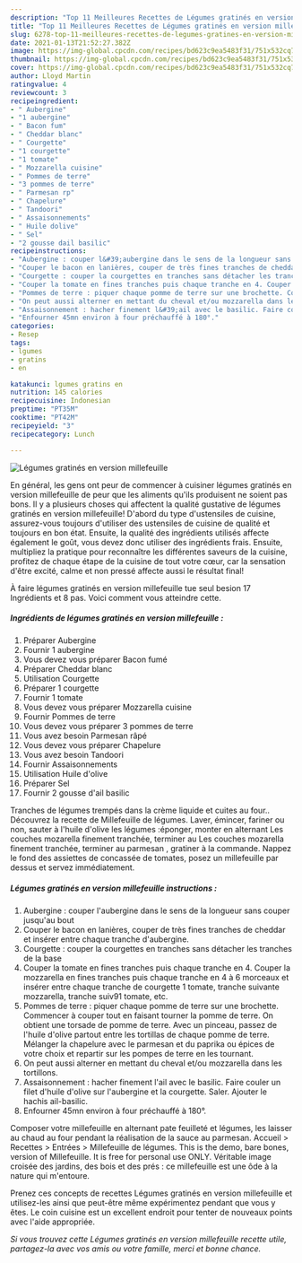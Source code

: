 ```yaml
---
description: "Top 11 Meilleures Recettes de Légumes gratinés en version millefeuille"
title: "Top 11 Meilleures Recettes de Légumes gratinés en version millefeuille"
slug: 6278-top-11-meilleures-recettes-de-legumes-gratines-en-version-millefeuille
date: 2021-01-13T21:52:27.382Z
image: https://img-global.cpcdn.com/recipes/bd623c9ea5483f31/751x532cq70/legumes-gratines-en-version-millefeuille-photo-principale-de-la-recette.jpg
thumbnail: https://img-global.cpcdn.com/recipes/bd623c9ea5483f31/751x532cq70/legumes-gratines-en-version-millefeuille-photo-principale-de-la-recette.jpg
cover: https://img-global.cpcdn.com/recipes/bd623c9ea5483f31/751x532cq70/legumes-gratines-en-version-millefeuille-photo-principale-de-la-recette.jpg
author: Lloyd Martin
ratingvalue: 4
reviewcount: 3
recipeingredient:
- " Aubergine"
- "1 aubergine"
- " Bacon fum"
- " Cheddar blanc"
- " Courgette"
- "1 courgette"
- "1 tomate"
- " Mozzarella cuisine"
- " Pommes de terre"
- "3 pommes de terre"
- " Parmesan rp"
- " Chapelure"
- " Tandoori"
- " Assaisonnements"
- " Huile dolive"
- " Sel"
- "2 gousse dail basilic"
recipeinstructions:
- "Aubergine : couper l&#39;aubergine dans le sens de la longueur sans couper jusqu&#39;au bout"
- "Couper le bacon en lanières, couper de très fines tranches de cheddar et insérer entre chaque tranche d&#39;aubergine."
- "Courgette : couper la courgettes en tranches sans détacher les tranches de la base"
- "Couper la tomate en fines tranches puis chaque tranche en 4. Couper la mozzarella en fines tranches puis chaque tranche en 4 à 6 morceaux et insérer entre chaque tranche de courgette 1 tomate, tranche suivante mozzarella, tranche suiv91 tomate, etc."
- "Pommes de terre : piquer chaque pomme de terre sur une brochette. Commencer à couper tout en faisant tourner la pomme de terre. On obtient une torsade de pomme de terre. Avec un pinceau, passez de l&#39;huile d&#39;olive partout entre les tortillas de chaque pomme de terre. Mélanger la chapelure avec le parmesan et du paprika ou épices de votre choix et repartir sur les pompes de terre en les tournant."
- "On peut aussi alterner en mettant du cheval et/ou mozzarella dans les tortillons."
- "Assaisonnement : hacher finement l&#39;ail avec le basilic. Faire couler un filet d&#39;huile d&#39;olive sur l&#39;aubergine et la courgette. Saler. Ajouter le hachis ail-basilic."
- "Enfourner 45mn environ à four préchauffé à 180°."
categories:
- Resep
tags:
- lgumes
- gratins
- en

katakunci: lgumes gratins en 
nutrition: 145 calories
recipecuisine: Indonesian
preptime: "PT35M"
cooktime: "PT42M"
recipeyield: "3"
recipecategory: Lunch

---
```



![Légumes gratinés en version millefeuille](https://img-global.cpcdn.com/recipes/bd623c9ea5483f31/751x532cq70/legumes-gratines-en-version-millefeuille-photo-principale-de-la-recette.jpg)

En général, les gens ont peur de commencer à cuisiner légumes gratinés en version millefeuille de peur que les aliments qu'ils produisent ne soient pas bons. Il y a plusieurs choses qui affectent la qualité gustative de légumes gratinés en version millefeuille! D'abord du type d'ustensiles de cuisine, assurez-vous toujours d'utiliser des ustensiles de cuisine de qualité et toujours en bon état. Ensuite, la qualité des ingrédients utilisés affecte également le goût, vous devez donc utiliser des ingrédients frais. Ensuite, multipliez la pratique pour reconnaître les différentes saveurs de la cuisine, profitez de chaque étape de la cuisine de tout votre cœur, car la sensation d'être excité, calme et non pressé affecte aussi le résultat final!

<!--inarticleads1-->

À faire légumes gratinés en version millefeuille tue seul besion 17 Ingrédients et 8 pas. Voici comment vous atteindre cette.

##### Ingrédients de légumes gratinés en version millefeuille :

1. Préparer  Aubergine
1. Fournir 1 aubergine
1. Vous devez vous préparer  Bacon fumé
1. Préparer  Cheddar blanc
1. Utilisation  Courgette
1. Préparer 1 courgette
1. Fournir 1 tomate
1. Vous devez vous préparer  Mozzarella cuisine
1. Fournir  Pommes de terre
1. Vous devez vous préparer 3 pommes de terre
1. Vous avez besoin  Parmesan râpé
1. Vous devez vous préparer  Chapelure
1. Vous avez besoin  Tandoori
1. Fournir  Assaisonnements
1. Utilisation  Huile d&#39;olive
1. Préparer  Sel
1. Fournir 2 gousse d&#39;ail basilic


Tranches de légumes trempés dans la crème liquide et cuites au four.. Découvrez la recette de Millefeuille de légumes. Laver, émincer, fariner ou non, sauter à l&#39;huile d&#39;olive les légumes :éponger, monter en alternant Les couches mozarella finement tranchée, terminer au Les couches mozarella finement tranchée, terminer au parmesan , gratiner à la commande. Nappez le fond des assiettes de concassée de tomates, posez un millefeuille par dessus et servez immédiatement. 

<!--inarticleads2-->

##### Légumes gratinés en version millefeuille instructions :

1. Aubergine : couper l&#39;aubergine dans le sens de la longueur sans couper jusqu&#39;au bout
1. Couper le bacon en lanières, couper de très fines tranches de cheddar et insérer entre chaque tranche d&#39;aubergine.
1. Courgette : couper la courgettes en tranches sans détacher les tranches de la base
1. Couper la tomate en fines tranches puis chaque tranche en 4. Couper la mozzarella en fines tranches puis chaque tranche en 4 à 6 morceaux et insérer entre chaque tranche de courgette 1 tomate, tranche suivante mozzarella, tranche suiv91 tomate, etc.
1. Pommes de terre : piquer chaque pomme de terre sur une brochette. Commencer à couper tout en faisant tourner la pomme de terre. On obtient une torsade de pomme de terre. Avec un pinceau, passez de l&#39;huile d&#39;olive partout entre les tortillas de chaque pomme de terre. Mélanger la chapelure avec le parmesan et du paprika ou épices de votre choix et repartir sur les pompes de terre en les tournant.
1. On peut aussi alterner en mettant du cheval et/ou mozzarella dans les tortillons.
1. Assaisonnement : hacher finement l&#39;ail avec le basilic. Faire couler un filet d&#39;huile d&#39;olive sur l&#39;aubergine et la courgette. Saler. Ajouter le hachis ail-basilic.
1. Enfourner 45mn environ à four préchauffé à 180°.


Composer votre millefeuille en alternant pate feuilleté et légumes, les laisser au chaud au four pendant la réalisation de la sauce au parmesan. Accueil &gt; Recettes &gt; Entrées &gt; Millefeuille de légumes. This is the demo, bare bones, version of Millefeuille. It is free for personal use ONLY. Véritable image croisée des jardins, des bois et des prés : ce millefeuille est une ôde à la nature qui m&#39;entoure. 

<!--inarticleads1-->

<p>
Prenez ces concepts de recettes Légumes gratinés en version millefeuille et utilisez-les ainsi que peut-être même expérimentez pendant que vous y êtes. Le coin cuisine est un excellent endroit pour tenter de nouveaux points avec l'aide appropriée.
</p>

<p>
<i>Si vous trouvez cette Légumes gratinés en version millefeuille recette utile, partagez-la avec vos amis ou votre famille, merci et bonne chance.</i>
</p>
